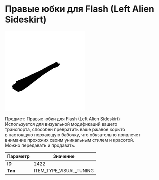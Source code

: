 # Правые юбки для Flash (Left Alien Sideskirt)

![Item Image](../img/2422.webp?raw=true)

Предмет: Правые юбки для Flash (Left Alien Sideskirt)<br>Используется для визуальной модификаций вашего<br>транспорта, способен превратить ваше ржавое корыто<br>в настоящую порхающую бабочку, что обязательно привлечет<br>внимание прохожих своим уникальным стилем и красотой.<br>Можно передавать и продавать.


| Параметр | Значение |
|----------|----------|
| **ID** | 2422 |
| **Тип** | ITEM_TYPE_VISUAL_TUNING |

